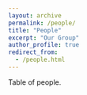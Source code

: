 ```yaml
---
layout: archive
permalink: /people/
title: "People"
excerpt: "Our Group"
author_profile: true
redirect_from: 
  - /people.html
---
```



Table of people.